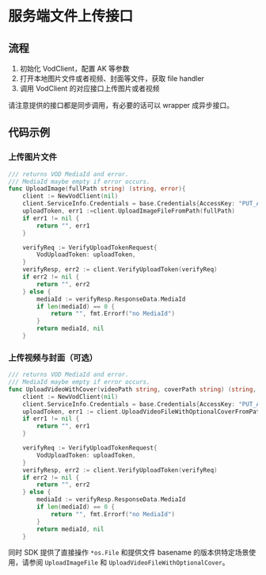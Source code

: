 # 服务端文件上传接口

## 流程

1. 初始化 VodClient，配置 AK 等参数
2. 打开本地图片文件或者视频、封面等文件，获取 file handler
3. 调用 VodClient 的对应接口上传图片或者视频

请注意提供的接口都是同步调用，有必要的话可以 wrapper 成异步接口。

## 代码示例

### 上传图片文件

```go
/// returns VOD MediaId and error.
/// MediaId maybe empty if error occurs.
func UploadImage(fullPath string) (string, error){
	client := NewVodClient(nil)
	client.ServiceInfo.Credentials = base.Credentials{AccessKey: "PUT_ACCESS_KEY_HERE"}
    uploadToken, err1 :=client.UploadImageFileFromPath(fullPath)
    if err1 != nil {
		return "", err1
    }

	verifyReq := VerifyUploadTokenRequest{
		VodUploadToken: uploadToken,
	}
	verifyResp, err2 := client.VerifyUploadToken(verifyReq)
	if err2 != nil {
		return "", err2
	} else {
		mediaId := verifyResp.ResponseData.MediaId
		if len(mediaId) == 0 {
			return "", fmt.Errorf("no MediaId")
		}
        return mediaId, nil
	}
```

### 上传视频与封面（可选）
```go
/// returns VOD MediaId and error.
/// MediaId maybe empty if error occurs.
func UploadVideoWithCover(videoPath string, coverPath string) (string, error){
	client := NewVodClient(nil)
	client.ServiceInfo.Credentials = base.Credentials{AccessKey: "PUT_ACCESS_KEY_HERE"}
    uploadToken, err1 := client.UploadVideoFileWithOptionalCoverFromPath(videoPath, coverPath)
    if err1 != nil {
		return "", err1
    }

	verifyReq := VerifyUploadTokenRequest{
		VodUploadToken: uploadToken,
	}
	verifyResp, err2 := client.VerifyUploadToken(verifyReq)
	if err2 != nil {
		return "", err2
	} else {
		mediaId := verifyResp.ResponseData.MediaId
		if len(mediaId) == 0 {
			return "", fmt.Errorf("no MediaId")
		}
        return mediaId, nil
	}
```

同时 SDK 提供了直接操作 `*os.File` 和提供文件 basename 的版本供特定场景使用，请参阅 `UploadImageFile` 和 `UploadVideoFileWithOptionalCover`。